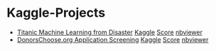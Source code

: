 # Kaggle-Projects

* [Titanic Machine Learning from Disaster](https://github.com/gov-vj/Kaggle-Projects/blob/master/Titanic%20Machine%20Learning%20from%20Disaster%20v2.0.ipynb) [Kaggle](https://www.kaggle.com/c/titanic) [Score](https://www.kaggle.com/c/titanic/submissions?sortBy=date&group=all&page=1) [nbviewer](https://nbviewer.jupyter.org/github/gov-vj/Kaggle-Projects/blob/master/Titanic%20Machine%20Learning%20from%20Disaster%20v2.0.ipynb)
* [DonorsChoose.org Application Screening](https://github.com/gov-vj/Kaggle-Projects/blob/master/DonorsChoose.org%20Application%20Screening.ipynb) [Kaggle](https://www.kaggle.com/c/donorschoose-application-screening) [Score](https://www.kaggle.com/c/donorschoose-application-screening/submissions?sortBy=date&group=all&page=1) [nbviewer](https://nbviewer.jupyter.org/github/gov-vj/Kaggle-Projects/blob/master/DonorsChoose.org%20Application%20Screening.ipynb)
